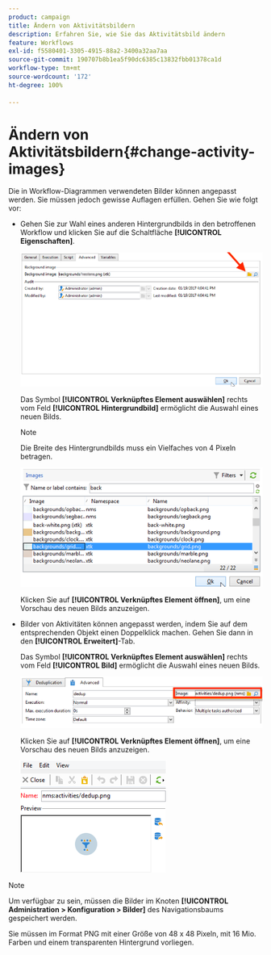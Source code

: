 ```yaml
---
product: campaign
title: Ändern von Aktivitätsbildern
description: Erfahren Sie, wie Sie das Aktivitätsbild ändern
feature: Workflows
exl-id: f5580401-3305-4915-88a2-3400a32aa7aa
source-git-commit: 190707b8b1ea5f90dc6385c13832fbb01378ca1d
workflow-type: tm+mt
source-wordcount: '172'
ht-degree: 100%

---
```


# Ändern von Aktivitätsbildern{#change-activity-images}



Die in Workflow-Diagrammen verwendeten Bilder können angepasst werden. Sie müssen jedoch gewisse Auflagen erfüllen. Gehen Sie wie folgt vor:

* Gehen Sie zur Wahl eines anderen Hintergrundbilds in den betroffenen Workflow und klicken Sie auf die Schaltfläche **[!UICONTROL Eigenschaften]**.

  ![](assets/s_user_segmentation_properties_tab.png)

  Das Symbol **[!UICONTROL Verknüpftes Element auswählen]** rechts vom Feld **[!UICONTROL Hintergrundbild]** ermöglicht die Auswahl eines neuen Bilds.

  >[!NOTE]
  >
  >Die Breite des Hintergrundbilds muss ein Vielfaches von 4 Pixeln betragen.

  ![](assets/s_user_segmentation_background_select.png)

  Klicken Sie auf **[!UICONTROL Verknüpftes Element öffnen]**, um eine Vorschau des neuen Bilds anzuzeigen.

* Bilder von Aktivitäten können angepasst werden, indem Sie auf dem entsprechenden Objekt einen Doppelklick machen. Gehen Sie dann in den **[!UICONTROL Erweitert]**-Tab.

  Das Symbol **[!UICONTROL Verknüpftes Element auswählen]** rechts vom Feld **[!UICONTROL Bild]** ermöglicht die Auswahl eines neuen Bilds.

  ![](assets/s_user_segmentation_activity_image.png)

  Klicken Sie auf **[!UICONTROL Verknüpftes Element öffnen]**, um eine Vorschau des neuen Bilds anzuzeigen.

  ![](assets/s_user_segmentation_activity_image_select.png)

>[!NOTE]
>
>Um verfügbar zu sein, müssen die Bilder im Knoten **[!UICONTROL Administration > Konfiguration > Bilder]** des Navigationsbaums gespeichert werden.
>  
>Sie müssen im Format PNG mit einer Größe von 48 x 48 Pixeln, mit 16 Mio. Farben und einem transparenten Hintergrund vorliegen.
